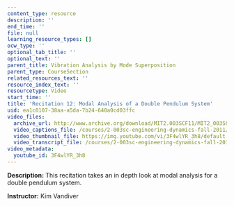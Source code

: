 ```yaml
---
content_type: resource
description: ''
end_time: ''
file: null
learning_resource_types: []
ocw_type: ''
optional_tab_title: ''
optional_text: ''
parent_title: Vibration Analysis by Mode Superposition
parent_type: CourseSection
related_resources_text: ''
resource_index_text: ''
resourcetype: Video
start_time: ''
title: 'Recitation 12: Modal Analysis of a Double Pendulum System'
uid: ea1c0107-38aa-a5da-7b24-640a0cd03ffc
video_files:
  archive_url: http://www.archive.org/download/MIT2.003SCF11/MIT2_003SCF11_rec12_300k.mp4
  video_captions_file: /courses/2-003sc-engineering-dynamics-fall-2011/77afc757e44d5dce9d0d5351f38c96cf_3F4wlYR_3h8.vtt
  video_thumbnail_file: https://img.youtube.com/vi/3F4wlYR_3h8/default.jpg
  video_transcript_file: /courses/2-003sc-engineering-dynamics-fall-2011/27609eb312de93957ce822a06d8a0dcf_3F4wlYR_3h8.pdf
video_metadata:
  youtube_id: 3F4wlYR_3h8
---
```


**Description:** This recitation takes an in depth look at modal analysis for a double pendulum system.

**Instructor:** Kim Vandiver



